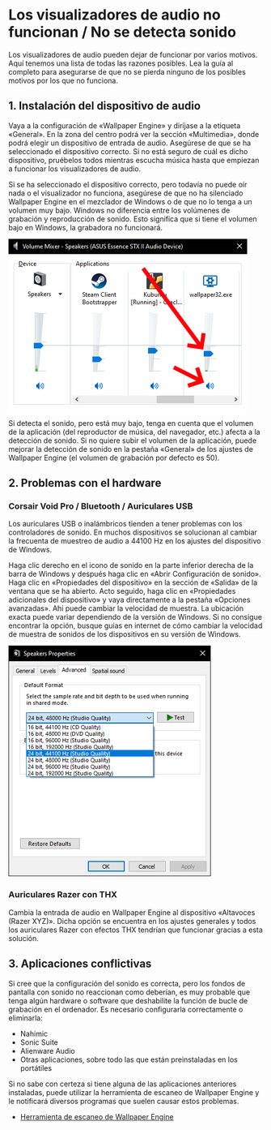 # Los visualizadores de audio no funcionan / No se detecta sonido

Los visualizadores de audio pueden dejar de funcionar por varios motivos. Aquí tenemos una lista de todas las razones posibles. Lea la guía al completo para asegurarse de que no se pierda ninguno de los posibles motivos por los que no funciona.

## 1. Instalación del dispositivo de audio
Vaya a la configuración de «Wallpaper Engine» y diríjase a la etiqueta «General». En la zona del centro podrá ver la sección «Multimedia», donde podrá elegir un dispositivo de entrada de audio. Asegúrese de que se ha seleccionado el dispositivo correcto. Si no está seguro de cuál es dicho dispositivo, pruébelos todos mientras escucha música hasta que empiezan a funcionar los visualizadores de audio.

Si se ha seleccionado el dispositivo correcto, pero todavía no puede oír nada o el visualizador no funciona, asegúrese de que no ha silenciado Wallpaper Engine en el mezclador de Windows o de que no lo tenga a un volumen muy bajo. Windows no diferencia entre los volúmenes de grabación y reproducción de sonido. Esto significa que si tiene el volumen bajo en Windows, la grabadora no funcionará.

![Suba el volumen y active el sonido de Wallpaper Engine en el mezclador de sonidos de Windows](./audiomixer.png)

Si detecta el sonido, pero está muy bajo, tenga en cuenta que el volumen de la aplicación (del reproductor de música, del navegador, etc.) afecta a la detección de sonido. Si no quiere subir el volumen de la aplicación, puede mejorar la detección de sonido en la pestaña «General» de los ajustes de Wallpaper Engine (el volumen de grabación por defecto es 50).

## 2. Problemas con el hardware

### Corsair Void Pro / Bluetooth / Auriculares USB

Los auriculares USB o inalámbricos tienden a tener problemas con los controladores de sonido. En muchos dispositivos se solucionan al cambiar la frecuenta de muestreo de audio a 44100 Hz en los ajustes del dispositivo de Windows.

Haga clic derecho en el icono de sonido en la parte inferior derecha de la barra de Windows y después haga clic en «Abrir Configuración de sonido». Haga clic en «Propiedades del dispositivo» en la sección de «Salida» de la ventana que se ha abierto. Acto seguido, haga clic en «Propiedades adicionales del dispositivo» y vaya directamente a la pestaña «Opciones avanzadas». Ahí puede cambiar la velocidad de muestra. La ubicación exacta puede variar dependiendo de la versión de Windows. Si no consigue encontrar la opción, busque guías en internet de cómo cambiar la velocidad de muestra de sonidos de los dispositivos en su versión de Windows.

![Fije la velocidad de muestra a "24 bit, 44100 Hz"](./samplingrate.png)

### Auriculares Razer con THX

Cambia la entrada de audio en Wallpaper Engine al dispositivo «Altavoces (Razer XYZ)». Dicha opción se encuentra en los ajustes generales y todos los auriculares Razer con efectos THX tendrían que funcionar gracias a esta solución.

## 3. Aplicaciones conflictivas

Si cree que la configuración del sonido es correcta, pero los fondos de pantalla con sonido no reaccionan como deberían, es muy probable que tenga algún hardware o software que deshabilite la función de bucle de grabación en el ordenador. Es necesario configurarla correctamente o eliminarla:

* Nahimic
* Sonic Suite
* Alienware Audio
* Otras aplicaciones, sobre todo las que están preinstaladas en los portátiles

Si no sabe con certeza si tiene alguna de las aplicaciones anteriores instaladas, puede utilizar la herramienta de escaneo de Wallpaper Engine y le notificará diversos programas que suelen causar estos problemas.

* [Herramienta de escaneo de Wallpaper Engine](/debug/scantool.html)


